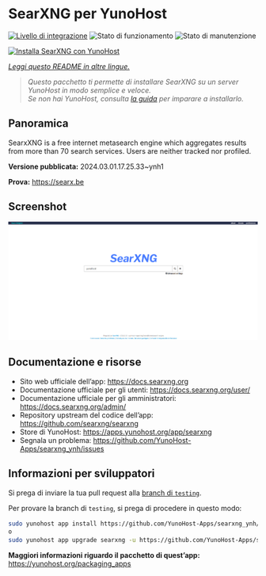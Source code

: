 <!--
N.B.: Questo README è stato automaticamente generato da <https://github.com/YunoHost/apps/tree/master/tools/readme_generator>
NON DEVE essere modificato manualmente.
-->

# SearXNG per YunoHost

[![Livello di integrazione](https://dash.yunohost.org/integration/searxng.svg)](https://dash.yunohost.org/appci/app/searxng) ![Stato di funzionamento](https://ci-apps.yunohost.org/ci/badges/searxng.status.svg) ![Stato di manutenzione](https://ci-apps.yunohost.org/ci/badges/searxng.maintain.svg)

[![Installa SearXNG con YunoHost](https://install-app.yunohost.org/install-with-yunohost.svg)](https://install-app.yunohost.org/?app=searxng)

*[Leggi questo README in altre lingue.](./ALL_README.md)*

> *Questo pacchetto ti permette di installare SearXNG su un server YunoHost in modo semplice e veloce.*  
> *Se non hai YunoHost, consulta [la guida](https://yunohost.org/install) per imparare a installarlo.*

## Panoramica

SearxXNG is a free internet metasearch engine which aggregates results from more than 70 search services. Users are neither tracked nor profiled.


**Versione pubblicata:** 2024.03.01.17.25.33~ynh1

**Prova:** <https://searx.be>

## Screenshot

![Screenshot di SearXNG](./doc/screenshots/screenshot_1.png)

## Documentazione e risorse

- Sito web ufficiale dell’app: <https://docs.searxng.org>
- Documentazione ufficiale per gli utenti: <https://docs.searxng.org/user/>
- Documentazione ufficiale per gli amministratori: <https://docs.searxng.org/admin/>
- Repository upstream del codice dell’app: <https://github.com/searxng/searxng>
- Store di YunoHost: <https://apps.yunohost.org/app/searxng>
- Segnala un problema: <https://github.com/YunoHost-Apps/searxng_ynh/issues>

## Informazioni per sviluppatori

Si prega di inviare la tua pull request alla [branch di `testing`](https://github.com/YunoHost-Apps/searxng_ynh/tree/testing).

Per provare la branch di `testing`, si prega di procedere in questo modo:

```bash
sudo yunohost app install https://github.com/YunoHost-Apps/searxng_ynh/tree/testing --debug
o
sudo yunohost app upgrade searxng -u https://github.com/YunoHost-Apps/searxng_ynh/tree/testing --debug
```

**Maggiori informazioni riguardo il pacchetto di quest’app:** <https://yunohost.org/packaging_apps>
